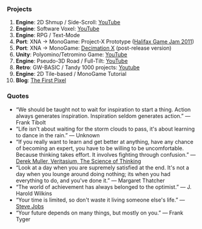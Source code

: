 ### Projects

  1. **Engine**: 2D Shmup / Side-Scroll: [YouTube](https://www.youtube.com/playlist?list=PLjnbT4UISq0Y_7IAN_zUzxgZnfhXxo_0Q)
  2. **Engine**: Software Voxel: [YouTube](https://www.youtube.com/playlist?list=PLjnbT4UISq0bQF1g85tE9jTrKfEtdRYlY)
  3. **Engine**: RPG / Text-Mode
  4. **Port**: XNA -> MonoGame: Project-X Prototype ([Halifax Game Jam 2011](http://xona.com/2011/06/27.html))
  5. **Port**: XNA -> MonoGame: [Decimation X](http://xona.com/games/decimationx/) (post-release version)
  6. **Unity**: Polyomino/Tetromino Game: [YouTube](https://www.youtube.com/playlist?list=PLjnbT4UISq0aiCTUj4movS4tsn5QkuPSD)
  7. **Engine**: Pseudo-3D Road / Full-Tilt: [YouTube](https://www.youtube.com/playlist?list=PLjnbT4UISq0bnfd1RC3M4PgTgkmhlkikV)
  8. **Retro**: GW-BASIC / Tandy 1000 projects: [Youtube](https://www.youtube.com/playlist?list=PLjnbT4UISq0bMjb81xFBIWOLhBKFCVkuB)
  9. **Engine**: 2D Tile-based / MonoGame Tutorial
 10. **Blog**: [The First Pixel](http://thefirstpixel.com/)

### Quotes

- “We should be taught not to wait for inspiration to start a thing. Action always generates inspiration. Inspiration seldom generates action.” — Frank Tibolt
- “Life isn't about waiting for the storm clouds to pass, it's about learning to dance in the rain.” — Unknown
- “If you really want to learn and get better at anything, have any chance of becoming an expert, you have to be willing to be uncomfortable. Because thinking takes effort. It involves fighting through confusion.” — [Derek Muller, Veritasium, The Science of Thinking](https://www.youtube.com/watch?v=UBVV8pch1dM&t=694s)
- “Look at a day when you are supremely satisfied at the end. It's not a day when you lounge around doing nothing; its when you had everything to do, and you've done it.” — Margaret Thatcher
- “The world of achievement has always belonged to the optimist.” — J. Harold Wilkins
- “Your time is limited, so don't waste it living someone else's life.” — [Steve Jobs](https://www.youtube.com/results?search_query=steve+jobs+commencement+speech)
- “Your future depends on many things, but mostly on you.” — Frank Tyger
